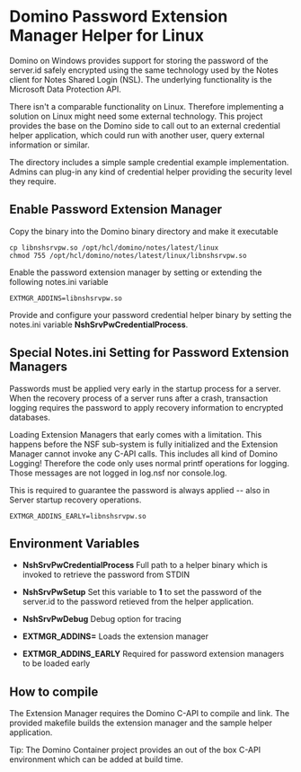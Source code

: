 # Domino Password Extension Manager Helper for Linux

Domino on Windows provides support for storing the password of the server.id safely encrypted using the same technology used by the Notes client for Notes Shared Login (NSL).
The underlying functionality is the Microsoft Data Protection API. 

There isn't a comparable functionality on Linux. Therefore implementing a solution on Linux might need some external technology.
This project provides the base on the Domino side to call out to an external credential helper application, which could run with another user, query external information or similar.

The directory includes a simple sample credential example implementation.
Admins can plug-in any kind of credential helper providing the security level they require.


## Enable Password Extension Manager

Copy the binary into the Domino binary directory and make it executable

```
cp libnshsrvpw.so /opt/hcl/domino/notes/latest/linux
chmod 755 /opt/hcl/domino/notes/latest/linux/libnshsrvpw.so
```

Enable the password extension manager by setting or extending the following notes.ini variable

```
EXTMGR_ADDINS=libnshsrvpw.so
```
Provide and configure your password credential helper binary by setting the notes.ini variable **NshSrvPwCredentialProcess**.

## Special Notes.ini Setting for Password Extension Managers

Passwords must be applied very early in the startup process for a server.
When the recovery process of a server runs after a crash, transaction logging requires the password to apply recovery information to encrypted databases.

Loading Extension Managers that early comes with a limitation.
This happens before the NSF sub-system is fully initialized and the Extension Manager cannot invoke any C-API calls.
This includes all kind of Domino Logging! Therefore the code only uses normal printf operations for logging.
Those messages are not logged in log.nsf nor console.log.

This is required to guarantee the password is always applied -- also in Server startup recovery operations.


```
EXTMGR_ADDINS_EARLY=libnshsrvpw.so
```

## Environment Variables

- **NshSrvPwCredentialProcess**
  Full path to a helper binary which is invoked to retrieve the password from STDIN

- **NshSrvPwSetup**
  Set this variable to **1** to set the password of the server.id to the password retieved from the helper application.

- **NshSrvPwDebug**
  Debug option for tracing

- **EXTMGR_ADDINS=**
  Loads the extension manager

- **EXTMGR_ADDINS_EARLY**
  Required for password extension managers to be loaded early


## How to compile

The Extension Manager requires the Domino C-API to compile and link.
The provided makefile builds the extension manager and the sample helper application.

Tip: The Domino Container project provides an out of the box C-API environment which can be added at build time.


